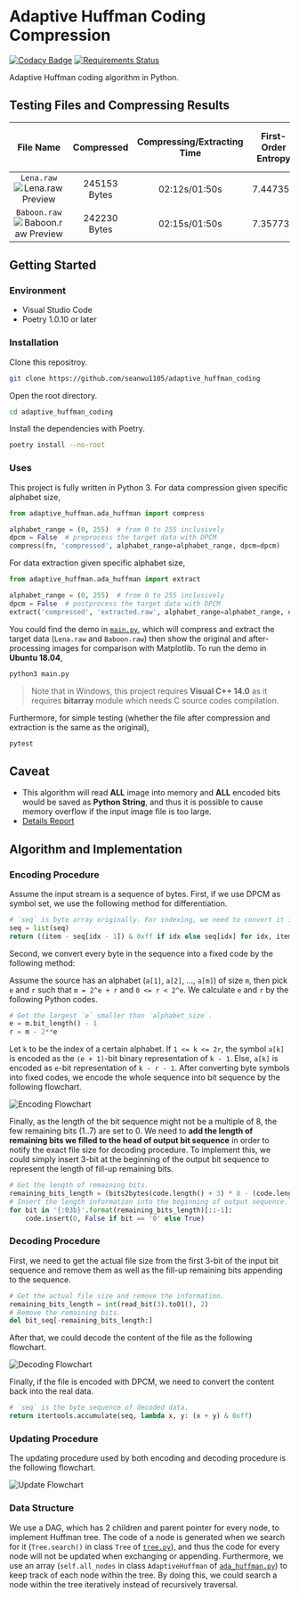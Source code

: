 # Adaptive Huffman Coding Compression

[![Codacy Badge](https://app.codacy.com/project/badge/Grade/408999c64aea4978b93495391256ede4)](https://www.codacy.com/manual/seanwu1105/adaptive-huffman-coding?utm_source=github.com&amp;utm_medium=referral&amp;utm_content=seanwu1105/adaptive-huffman-coding&amp;utm_campaign=Badge_Grade)
[![Requirements Status](https://requires.io/github/seanwu1105/adaptive-huffman-coding/requirements.svg?branch=master)](https://requires.io/github/seanwu1105/adaptive-huffman-coding/requirements/?branch=master)

Adaptive Huffman coding algorithm in Python.

## Testing Files and Compressing Results

|                                         File Name                                         |  Compressed  | Compressing/Extracting Time | First-Order Entropy | Compressed File Size (DPCM) | Compressing/Extracting Time (DPCM) | First-Order Entropy (DPCM) |
|:-----------------------------------------------------------------------------------------:|:------------:|:---------------------------:|:-------------------:|:---------------------------:|:----------------------------------:|:--------------------------:|
| `Lena.raw` ![Lena.raw Preview ](https://i.imgur.com/gLSTp61.png  "Lena.raw Preview" )       | 245153 Bytes | 02:12s/01:50s               | 7.447359            | 167384 Bytes                | 01:50s/01:11s                      | 5.064970                   |
| `Baboon.raw` ![Baboon.raw Preview ](https://i.imgur.com/zDWHGXN.png  "Baboon.raw Preview" ) | 242230 Bytes | 02:15s/01:50s               | 7.357734            | 209341 Bytes                | 02:15s/01:47s                      | 6.352999                   |

## Getting Started

### Environment

* Visual Studio Code
* Poetry 1.0.10 or later

### Installation

Clone this repositroy.

``` bash
git clone https://github.com/seanwu1105/adaptive_huffman_coding
```

Open the root directory.

``` bash
cd adaptive_huffman_coding
```

Install the dependencies with Poetry.

``` bash
poetry install --no-root
```

### Uses

This project is fully written in Python 3. For data compression given specific alphabet size,

``` python
from adaptive_huffman.ada_huffman import compress

alphabet_range = (0, 255)  # from 0 to 255 inclusively
dpcm = False  # preprocess the target data with DPCM
compress(fn, 'compressed', alphabet_range=alphabet_range, dpcm=dpcm)
```

For data extraction given specific alphabet size,

``` python
from adaptive_huffman.ada_huffman import extract

alphabet_range = (0, 255)  # from 0 to 255 inclusively
dpcm = False  # postprocess the target data with DPCM
extract('compressed', 'extracted.raw', alphabet_range=alphabet_range, dpcm=dpcm)
```

You could find the demo in [`main.py`](/main.py), which will compress and extract the target data (`Lena.raw` and `Baboon.raw`) then show the original and after-processing images for comparison with Matplotlib. To run the demo in **Ubuntu 18.04**,

``` bash
python3 main.py
```

> Note that in Windows, this project requires **Visual C++ 14.0** as it requires **bitarray** module which needs C source codes compilation.

Furthermore, for simple testing (whether the file after compression and extraction is the same as the original),

``` bash
pytest
```

## Caveat

* This algorithm will read **ALL** image into memory and **ALL** encoded bits would be saved as **Python String**, and thus it is possible to cause memory overflow if the input image file is too large.
* [Details Report](https://is.gd/VMCLWw)

## Algorithm and Implementation

### Encoding Procedure

Assume the input stream is a sequence of bytes. First, if we use DPCM as symbol set, we use the following method for differentiation.

``` python
# `seq` is byte array originally. For indexing, we need to convert it into list.
seq = list(seq)
return ((item - seq[idx - 1]) & 0xff if idx else seq[idx] for idx, item in enumerate(seq))
```

Second, we convert every byte in the sequence into a fixed code by the following method:

Assume the source has an alphabet (`a[1]`, `a[2]`, ..., `a[m]`) of size `m`, then pick `e` and `r` such that `m = 2^e + r` and `0 <= r < 2^e`. We calculate `e` and `r` by the following Python codes.

``` python
# Get the largest `e` smaller than `alphabet_size`.
e = m.bit_length() - 1
r = m - 2**e
```

Let `k` to be the index of a certain alphabet. If `1 <= k <= 2r`, the symbol `a[k]` is encoded as the `(e + 1)`-bit binary representation of `k - 1`. Else, `a[k]` is encoded as `e`-bit representation of `k - r - 1`. After converting byte symbols into fixed codes, we encode the whole sequence into bit sequence by the following flowchart.

![Encoding Flowchart](https://i.imgur.com/5xzPKiO.png "Encoding Flowchart")

Finally, as the length of the bit sequence might not be a multiple of 8, the few remaining bits (1..7) are set to 0. We need to **add the length of remaining bits we filled to the head of output bit sequence** in order to notify the exact file size for decoding procedure. To implement this, we could simply insert 3-bit at the beginning of the output bit sequence to represent the length of fill-up remaining bits.

``` python
# Get the length of remaining bits.
remaining_bits_length = (bits2bytes(code.length() + 3) * 8 - (code.length() + 3))
# Insert the length information into the beginning of output sequence.
for bit in '{:03b}'.format(remaining_bits_length)[::-1]:
    code.insert(0, False if bit == '0' else True)
```

### Decoding Procedure

First, we need to get the actual file size from the first 3-bit of the input bit sequence and remove them as well as the fill-up remaining bits appending to the sequence.

``` python
# Get the actual file size and remove the information.
remaining_bits_length = int(read_bit(3).to01(), 2)
# Remove the remaining bits.
del bit_seq[-remaining_bits_length:]
```

After that, we could decode the content of the file as the following flowchart.

![Decoding Flowchart](https://i.imgur.com/x1OSKbe.png "Decoding Flowchart")

Finally, if the file is encoded with DPCM, we need to convert the content back into the real data.

``` python
# `seq` is the byte sequence of decoded data.
return itertools.accumulate(seq, lambda x, y: (x + y) & 0xff)
```

### Updating Procedure

The updating procedure used by both encoding and decoding procedure is the following flowchart.

![Update Flowchart](https://i.imgur.com/hmCA8jT.png "Update Flowchart")

### Data Structure

We use a DAG, which has 2 children and parent pointer for every node, to implement Huffman tree. The code of a node is generated when we search for it (`Tree.search()` in class `Tree` of [`tree.py`](/adaptive_huffman/tree.py)), and thus the code for every node will not be updated when exchanging or appending. Furthermore, we use an array (`self.all_nodes` in class `AdaptiveHuffman` of [`ada_huffman.py`](/adaptive_huffman/ada_huffman.py)) to keep track of each node within the tree. By doing this, we could search a node within the tree iteratively instead of recursively traversal.

